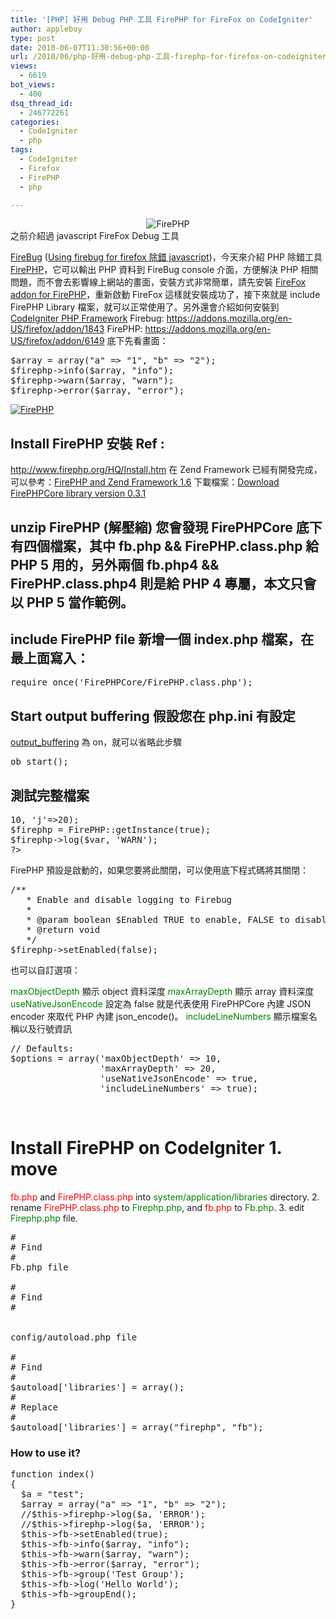 ```yaml
---
title: '[PHP] 好用 Debug PHP 工具 FirePHP for FireFox on CodeIgniter'
author: appleboy
type: post
date: 2010-06-07T11:30:56+00:00
url: /2010/06/php-好用-debug-php-工具-firephp-for-firefox-on-codeigniter/
views:
  - 6619
bot_views:
  - 400
dsq_thread_id:
  - 246772261
categories:
  - CodeIgniter
  - php
tags:
  - CodeIgniter
  - Firefox
  - FirePHP
  - php

---
```

<div style="margin:0 auto; text-align:center">
  <img src="https://i0.wp.com/www.firephp.org/images/FirePHP_Large_White.png?w=840" alt="FirePHP" data-recalc-dims="1" />
</div> 之前介紹過 javascript FireFox Debug 工具 

[FireBug][1] ([Using firebug for firefox 除錯 javascript][2])，今天來介紹 PHP 除錯工具 [FirePHP][3]，它可以輸出 PHP 資料到 FireBug console 介面，方便解決 PHP 相關問題，而不會去影響線上網站的畫面，安裝方式非常簡單，請先安裝 [FireFox addon for FirePHP][4]，重新啟動 FireFox 這樣就安裝成功了，接下來就是 include FirePHP Library 檔案，就可以正常使用了。另外還會介紹如何安裝到 [CodeIgniter PHP Framework][5] Firebug: <https://addons.mozilla.org/en-US/firefox/addon/1843> FirePHP: <https://addons.mozilla.org/en-US/firefox/addon/6149> 底下先看畫面： 

<pre class="brush: php; title: ; notranslate" title="">$array = array("a" => "1", "b" => "2");
$firephp->info($array, "info");
$firephp->warn($array, "warn");
$firephp->error($array, "error");</pre>

[<img src="https://i0.wp.com/farm5.static.flickr.com/4072/4677599187_64c5568b73_o.png?resize=444%2C200&#038;ssl=1" alt="FirePHP" data-recalc-dims="1" />][6] 

## Install FirePHP 安裝 Ref : 

<http://www.firephp.org/HQ/Install.htm> 在 Zend Framework 已經有開發完成，可以參考：[FirePHP and Zend Framework 1.6][7] 下載檔案：[Download FirePHPCore library version 0.3.1][8] 

## unzip FirePHP (解壓縮) 您會發現 FirePHPCore 底下有四個檔案，其中 fb.php && FirePHP.class.php 給 PHP 5 用的，另外兩個 fb.php4 && FirePHP.class.php4 則是給 PHP 4 專屬，本文只會以 PHP 5 當作範例。 

## include FirePHP file 新增一個 index.php 檔案，在最上面寫入： 

<pre class="brush: php; title: ; notranslate" title="">require_once('FirePHPCore/FirePHP.class.php');</pre>

## Start output buffering 假設您在 php.ini 有設定 

[output_buffering][9] 為 on，就可以省略此步驟 

<pre class="brush: php; title: ; notranslate" title="">ob_start();</pre>

## 測試完整檔案

<pre class="brush: php; title: ; notranslate" title=""><?
require_once('FirePHPCore/FirePHP.class.php');
ob_start();
$var = array('i'=>10, 'j'=>20);
$firephp = FirePHP::getInstance(true); 
$firephp->log($var, 'WARN');
?></pre> FirePHP 預設是啟動的，如果您要將此關閉，可以使用底下程式碼將其關閉： 

<pre class="brush: php; title: ; notranslate" title="">/**
   * Enable and disable logging to Firebug
   * 
   * @param boolean $Enabled TRUE to enable, FALSE to disable
   * @return void
   */
$firephp->setEnabled(false);</pre> 也可以自訂選項： 

<span style="color:green">maxObjectDepth</span> 顯示 object 資料深度 <span style="color:green">maxArrayDepth</span> 顯示 array 資料深度 <span style="color:green">useNativeJsonEncode</span> 設定為 false 就是代表使用 FirePHPCore 內建 JSON encoder 來取代 PHP 內建 json_encode()。 <span style="color:green">includeLineNumbers</span> 顯示檔案名稱以及行號資訊 

<pre class="brush: php; title: ; notranslate" title="">// Defaults:
$options = array('maxObjectDepth' => 10,
                 'maxArrayDepth' => 20,
                 'useNativeJsonEncode' => true,
                 'includeLineNumbers' => true);</pre>

&nbsp;

# Install FirePHP on CodeIgniter 1. move 

<span style="color:red">fb.php</span> and <span style="color:red">FirePHP.class.php</span> into <span style="color:green">system/application/libraries</span> directory. 2. rename <span style="color:red">FirePHP.class.php</span> to <span style="color:green">Firephp.php</span>, and <span style="color:red">fb.php</span> to <span style="color:green">Fb.php</span>. 3. edit <span style="color:green">Firephp.php</span> file. 

<pre class="brush: php; title: ; notranslate" title="">#
# Find  
#
<?php
#
# Replace
#
if ( ! defined('BASEPATH')) exit('No direct script access allowed');
[/code]

edit <span style="color:green">Fb.php file</span>

#
# Find  
#


<?php
#
# Replace
#
if ( ! defined('BASEPATH')) exit('No direct script access allowed');
[/code]

Edit <span style="color:green">config/autoload.php</span> file

#
# Find
#
$autoload['libraries'] = array();
#
# Replace
#
$autoload['libraries'] = array("firephp", "fb");
</pre>

### How to use it?

<pre class="brush: php; title: ; notranslate" title="">function index()
{
  $a = "test";
  $array = array("a" => "1", "b" => "2");		
  //$this->firephp->log($a, 'ERROR');
  //$this->firephp->log($a, 'ERROR');    
  $this->fb->setEnabled(true);    
  $this->fb->info($array, "info");
  $this->fb->warn($array, "warn");
  $this->fb->error($array, "error");
  $this->fb->group('Test Group');
  $this->fb->log('Hello World');
  $this->fb->groupEnd();
}
</pre>

 [1]: http://getfirebug.com/
 [2]: http://blog.wu-boy.com/2010/01/05/1943/
 [3]: http://www.firephp.org/
 [4]: https://addons.mozilla.org/en-US/firefox/addon/6149/
 [5]: http://codeigniter.com/
 [6]: https://www.flickr.com/photos/appleboy/4677599187/ "Flickr 上 appleboy46 的 FirePHP"
 [7]: http://www.christophdorn.com/Blog/2008/09/02/firephp-and-zend-framework-16/
 [8]: http://www.firephp.org/DownloadRelease/FirePHPLibrary-FirePHPCore-0.3.1
 [9]: http://us.php.net/manual/en/outcontrol.configuration.php#ini.output-buffering
